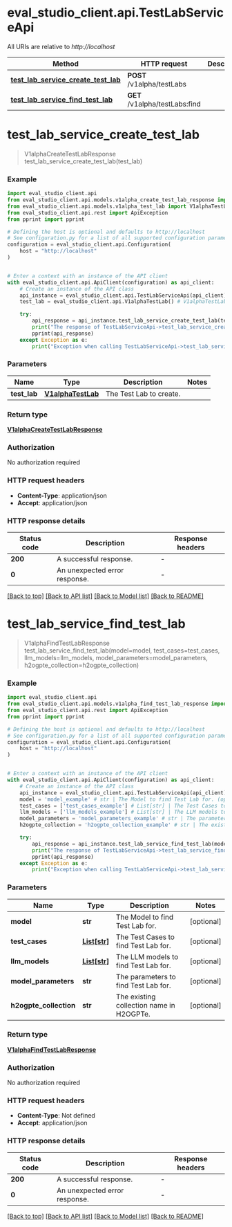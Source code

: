 # eval_studio_client.api.TestLabServiceApi

All URIs are relative to *http://localhost*

Method | HTTP request | Description
------------- | ------------- | -------------
[**test_lab_service_create_test_lab**](TestLabServiceApi.md#test_lab_service_create_test_lab) | **POST** /v1alpha/testLabs | 
[**test_lab_service_find_test_lab**](TestLabServiceApi.md#test_lab_service_find_test_lab) | **GET** /v1alpha/testLabs:find | 


# **test_lab_service_create_test_lab**
> V1alphaCreateTestLabResponse test_lab_service_create_test_lab(test_lab)



### Example


```python
import eval_studio_client.api
from eval_studio_client.api.models.v1alpha_create_test_lab_response import V1alphaCreateTestLabResponse
from eval_studio_client.api.models.v1alpha_test_lab import V1alphaTestLab
from eval_studio_client.api.rest import ApiException
from pprint import pprint

# Defining the host is optional and defaults to http://localhost
# See configuration.py for a list of all supported configuration parameters.
configuration = eval_studio_client.api.Configuration(
    host = "http://localhost"
)


# Enter a context with an instance of the API client
with eval_studio_client.api.ApiClient(configuration) as api_client:
    # Create an instance of the API class
    api_instance = eval_studio_client.api.TestLabServiceApi(api_client)
    test_lab = eval_studio_client.api.V1alphaTestLab() # V1alphaTestLab | The Test Lab to create.

    try:
        api_response = api_instance.test_lab_service_create_test_lab(test_lab)
        print("The response of TestLabServiceApi->test_lab_service_create_test_lab:\n")
        pprint(api_response)
    except Exception as e:
        print("Exception when calling TestLabServiceApi->test_lab_service_create_test_lab: %s\n" % e)
```



### Parameters


Name | Type | Description  | Notes
------------- | ------------- | ------------- | -------------
 **test_lab** | [**V1alphaTestLab**](V1alphaTestLab.md)| The Test Lab to create. | 

### Return type

[**V1alphaCreateTestLabResponse**](V1alphaCreateTestLabResponse.md)

### Authorization

No authorization required

### HTTP request headers

 - **Content-Type**: application/json
 - **Accept**: application/json

### HTTP response details

| Status code | Description | Response headers |
|-------------|-------------|------------------|
**200** | A successful response. |  -  |
**0** | An unexpected error response. |  -  |

[[Back to top]](#) [[Back to API list]](../README.md#documentation-for-api-endpoints) [[Back to Model list]](../README.md#documentation-for-models) [[Back to README]](../README.md)

# **test_lab_service_find_test_lab**
> V1alphaFindTestLabResponse test_lab_service_find_test_lab(model=model, test_cases=test_cases, llm_models=llm_models, model_parameters=model_parameters, h2ogpte_collection=h2ogpte_collection)



### Example


```python
import eval_studio_client.api
from eval_studio_client.api.models.v1alpha_find_test_lab_response import V1alphaFindTestLabResponse
from eval_studio_client.api.rest import ApiException
from pprint import pprint

# Defining the host is optional and defaults to http://localhost
# See configuration.py for a list of all supported configuration parameters.
configuration = eval_studio_client.api.Configuration(
    host = "http://localhost"
)


# Enter a context with an instance of the API client
with eval_studio_client.api.ApiClient(configuration) as api_client:
    # Create an instance of the API class
    api_instance = eval_studio_client.api.TestLabServiceApi(api_client)
    model = 'model_example' # str | The Model to find Test Lab for. (optional)
    test_cases = ['test_cases_example'] # List[str] | The Test Cases to find Test Lab for. (optional)
    llm_models = ['llm_models_example'] # List[str] | The LLM models to find Test Lab for. (optional)
    model_parameters = 'model_parameters_example' # str | The parameters to find Test Lab for. (optional)
    h2ogpte_collection = 'h2ogpte_collection_example' # str | The existing collection name in H2OGPTe. (optional)

    try:
        api_response = api_instance.test_lab_service_find_test_lab(model=model, test_cases=test_cases, llm_models=llm_models, model_parameters=model_parameters, h2ogpte_collection=h2ogpte_collection)
        print("The response of TestLabServiceApi->test_lab_service_find_test_lab:\n")
        pprint(api_response)
    except Exception as e:
        print("Exception when calling TestLabServiceApi->test_lab_service_find_test_lab: %s\n" % e)
```



### Parameters


Name | Type | Description  | Notes
------------- | ------------- | ------------- | -------------
 **model** | **str**| The Model to find Test Lab for. | [optional] 
 **test_cases** | [**List[str]**](str.md)| The Test Cases to find Test Lab for. | [optional] 
 **llm_models** | [**List[str]**](str.md)| The LLM models to find Test Lab for. | [optional] 
 **model_parameters** | **str**| The parameters to find Test Lab for. | [optional] 
 **h2ogpte_collection** | **str**| The existing collection name in H2OGPTe. | [optional] 

### Return type

[**V1alphaFindTestLabResponse**](V1alphaFindTestLabResponse.md)

### Authorization

No authorization required

### HTTP request headers

 - **Content-Type**: Not defined
 - **Accept**: application/json

### HTTP response details

| Status code | Description | Response headers |
|-------------|-------------|------------------|
**200** | A successful response. |  -  |
**0** | An unexpected error response. |  -  |

[[Back to top]](#) [[Back to API list]](../README.md#documentation-for-api-endpoints) [[Back to Model list]](../README.md#documentation-for-models) [[Back to README]](../README.md)

